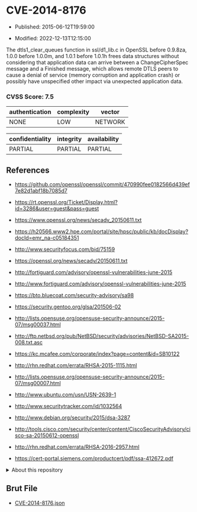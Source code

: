 # CVE-2014-8176

- Published: 2015-06-12T19:59:00

- Modified: 2022-12-13T12:15:00

The dtls1_clear_queues function in ssl/d1_lib.c in OpenSSL before 0.9.8za, 1.0.0 before 1.0.0m, and 1.0.1 before 1.0.1h frees data structures without considering that application data can arrive between a ChangeCipherSpec message and a Finished message, which allows remote DTLS peers to cause a denial of service (memory corruption and application crash) or possibly have unspecified other impact via unexpected application data.

### CVSS Score: **7.5**

| authentication | complexity | vector |
| --- | --- | --- |
| NONE | LOW | NETWORK |

| confidentiality | integrity | availability |
| --- | --- | --- |
| PARTIAL | PARTIAL | PARTIAL |

## References

* https://github.com/openssl/openssl/commit/470990fee0182566d439ef7e82d1abf18b7085d7

* https://rt.openssl.org/Ticket/Display.html?id=3286&user=guest&pass=guest

* https://www.openssl.org/news/secadv_20150611.txt

* https://h20566.www2.hpe.com/portal/site/hpsc/public/kb/docDisplay?docId=emr_na-c05184351

* http://www.securityfocus.com/bid/75159

* https://openssl.org/news/secadv/20150611.txt

* http://fortiguard.com/advisory/openssl-vulnerabilities-june-2015

* http://www.fortiguard.com/advisory/openssl-vulnerabilities-june-2015

* https://bto.bluecoat.com/security-advisory/sa98

* https://security.gentoo.org/glsa/201506-02

* http://lists.opensuse.org/opensuse-security-announce/2015-07/msg00037.html

* http://ftp.netbsd.org/pub/NetBSD/security/advisories/NetBSD-SA2015-008.txt.asc

* https://kc.mcafee.com/corporate/index?page=content&id=SB10122

* http://rhn.redhat.com/errata/RHSA-2015-1115.html

* http://lists.opensuse.org/opensuse-security-announce/2015-07/msg00007.html

* http://www.ubuntu.com/usn/USN-2639-1

* http://www.securitytracker.com/id/1032564

* http://www.debian.org/security/2015/dsa-3287

* http://tools.cisco.com/security/center/content/CiscoSecurityAdvisory/cisco-sa-20150612-openssl

* http://rhn.redhat.com/errata/RHSA-2016-2957.html

* https://cert-portal.siemens.com/productcert/pdf/ssa-412672.pdf

<details>
<summary>About this repository</summary> 

  This repository is part of the project [Live Hack CVE](https://github.com/Live-Hack-CVE). Main website can be found [www.live-hack.org](https://www.live-hack.org) 
  
  Made by [Sn0wAlice](https://github.com/Sn0wAlice) for the people that care about security and need to have a feed of the latest CVEs. Hope you enjoy it, don't forget to star the repo and follow me on [Twitter](https://twitter.com/Sn0wAlice) and [Github](https://github.com/Sn0wAlice). And that is my [personnal website](https://www.alice-snow.me/)

  - [Home Page](https://github.com/Live-Hack-CVE)
  - [Framework](https://github.com/Live-Hack-CVE/cve-framework)
  - [CVE database](https://github.com/Live-Hack-CVE/full_database)
  - [Changelog](https://github.com/Live-Hack-CVE/Changelog)
</details>

## Brut File

* [CVE-2014-8176.json](https://raw.githubusercontent.com/Live-Hack-CVE/full_database/main/cves/2014/CVE-2014-8176.json)

